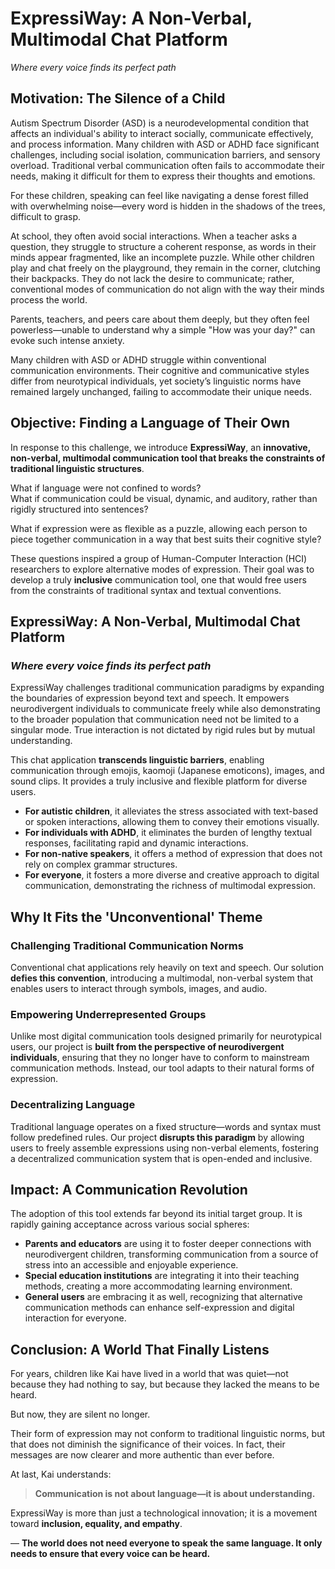 # **ExpressiWay: A Non-Verbal, Multimodal Chat Platform**
*Where every voice finds its perfect path*

## **Motivation: The Silence of a Child**

Autism Spectrum Disorder (ASD) is a neurodevelopmental condition that affects an individual's ability to interact socially, communicate effectively, and process information. Many children with ASD or ADHD face significant challenges, including social isolation, communication barriers, and sensory overload. Traditional verbal communication often fails to accommodate their needs, making it difficult for them to express their thoughts and emotions.

For these children, speaking can feel like navigating a dense forest filled with overwhelming noise—every word is hidden in the shadows of the trees, difficult to grasp.

At school, they often avoid social interactions. When a teacher asks a question, they struggle to structure a coherent response, as words in their minds appear fragmented, like an incomplete puzzle. While other children play and chat freely on the playground, they remain in the corner, clutching their backpacks. They do not lack the desire to communicate; rather, conventional modes of communication do not align with the way their minds process the world.

Parents, teachers, and peers care about them deeply, but they often feel powerless—unable to understand why a simple "How was your day?" can evoke such intense anxiety.

Many children with ASD or ADHD struggle within conventional communication environments. Their cognitive and communicative styles differ from neurotypical individuals, yet society’s linguistic norms have remained largely unchanged, failing to accommodate their unique needs.

## **Objective: Finding a Language of Their Own**

In response to this challenge, we introduce **ExpressiWay**, an **innovative, non-verbal, multimodal communication tool that breaks the constraints of traditional linguistic structures**.

What if language were not confined to words?  
What if communication could be visual, dynamic, and auditory, rather than rigidly structured into sentences?  

What if expression were as flexible as a puzzle, allowing each person to piece together communication in a way that best suits their cognitive style?

These questions inspired a group of Human-Computer Interaction (HCI) researchers to explore alternative modes of expression. Their goal was to develop a truly **inclusive** communication tool, one that would free users from the constraints of traditional syntax and textual conventions.

## **ExpressiWay: A Non-Verbal, Multimodal Chat Platform**

### *Where every voice finds its perfect path*

ExpressiWay challenges traditional communication paradigms by expanding the boundaries of expression beyond text and speech. It empowers neurodivergent individuals to communicate freely while also demonstrating to the broader population that communication need not be limited to a singular mode. True interaction is not dictated by rigid rules but by mutual understanding.

This chat application **transcends linguistic barriers**, enabling communication through emojis, kaomoji (Japanese emoticons), images, and sound clips. It provides a truly inclusive and flexible platform for diverse users.

- **For autistic children**, it alleviates the stress associated with text-based or spoken interactions, allowing them to convey their emotions visually.
- **For individuals with ADHD**, it eliminates the burden of lengthy textual responses, facilitating rapid and dynamic interactions.
- **For non-native speakers**, it offers a method of expression that does not rely on complex grammar structures.
- **For everyone**, it fosters a more diverse and creative approach to digital communication, demonstrating the richness of multimodal expression.

## **Why It Fits the 'Unconventional' Theme**

### **Challenging Traditional Communication Norms**  
Conventional chat applications rely heavily on text and speech. Our solution **defies this convention**, introducing a multimodal, non-verbal system that enables users to interact through symbols, images, and audio.

### **Empowering Underrepresented Groups**  
Unlike most digital communication tools designed primarily for neurotypical users, our project is **built from the perspective of neurodivergent individuals**, ensuring that they no longer have to conform to mainstream communication methods. Instead, our tool adapts to their natural forms of expression.

### **Decentralizing Language**  
Traditional language operates on a fixed structure—words and syntax must follow predefined rules. Our project **disrupts this paradigm** by allowing users to freely assemble expressions using non-verbal elements, fostering a decentralized communication system that is open-ended and inclusive.

## **Impact: A Communication Revolution**

The adoption of this tool extends far beyond its initial target group. It is rapidly gaining acceptance across various social spheres:

- **Parents and educators** are using it to foster deeper connections with neurodivergent children, transforming communication from a source of stress into an accessible and enjoyable experience.
- **Special education institutions** are integrating it into their teaching methods, creating a more accommodating learning environment.
- **General users** are embracing it as well, recognizing that alternative communication methods can enhance self-expression and digital interaction for everyone.

## **Conclusion: A World That Finally Listens**

For years, children like Kai have lived in a world that was quiet—not because they had nothing to say, but because they lacked the means to be heard.

But now, they are silent no longer.

Their form of expression may not conform to traditional linguistic norms, but that does not diminish the significance of their voices. In fact, their messages are now clearer and more authentic than ever before.

At last, Kai understands:

> **Communication is not about language—it is about understanding.**

ExpressiWay is more than just a technological innovation; it is a movement toward **inclusion, equality, and empathy**.

— **The world does not need everyone to speak the same language. It only needs to ensure that every voice can be heard.**
